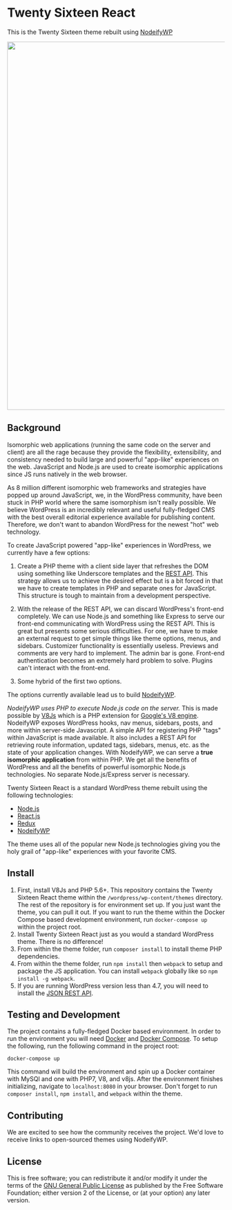 # Twenty Sixteen React

This is the Twenty Sixteen theme rebuilt using [NodeifyWP](https://github.com/10up/nodeifywp/)

<p align="center">
<a href="http://10up.com/contact/"><img src="https://10updotcom-wpengine.s3.amazonaws.com/uploads/2016/10/10up-Github-Banner.png" width="850"></a>
</p>

## Background

Isomorphic web applications (running the same code on the server and client) are all the rage because they provide the flexibility, extensibility, and consistency needed to build large and powerful "app-like" experiences on the web. JavaScript and Node.js are used to create isomorphic applications since JS runs natively in the web browser.

As 8 million different isomorphic web frameworks and strategies have popped up around JavaScript, we, in the WordPress community, have been stuck in PHP world where the same isomorphism isn't really possible. We believe WordPress is an incredibly relevant and useful fully-fledged CMS with the best overall editorial experience available for publishing content. Therefore, we don't want to abandon WordPress for the newest "hot" web technology.

To create JavaScript powered "app-like" experiences in WordPress, we currently have a few options:

1. Create a PHP theme with a client side layer that refreshes the DOM using something like Underscore templates and the [REST API](http://v2.wp-api.org/). This strategy allows us to achieve the desired effect but is a bit forced in that we have to create templates in PHP and separate ones for JavaScript. This structure is tough to maintain from a development perspective.

2. With the release of the REST API, we can discard WordPress's front-end completely. We can use Node.js and something like Express to serve our front-end communicating with WordPress using the REST API. This is great but presents some serious difficulties. For one, we have to make an external request to get simple things like theme options, menus, and sidebars. Customizer functionality is essentially useless. Previews and comments are very hard to implement. The admin bar is gone. Front-end authentication becomes an extremely hard problem to solve. Plugins can't interact with the front-end.

3. Some hybrid of the first two options.

The options currently available lead us to build [NodeifyWP](https://github.com/10up/nodeifywp/).

*NodeifyWP uses PHP to execute Node.js code on the server.* This is made possible by [V8Js](https://github.com/phpv8/v8js) which is a PHP extension for [Google's V8 engine](https://developers.google.com/v8/). NodeifyWP exposes WordPress hooks, nav menus, sidebars, posts, and more within server-side Javascript. A simple API for registering PHP "tags" within JavaScript is made available. It also includes a REST API for retrieving route information, updated tags, sidebars, menus, etc. as the state of your application changes. With NodeifyWP, we can serve a __true isomorphic application__ from within PHP. We get all the benefits of WordPress and all the benefits of powerful isomorphic Node.js technologies. No separate Node.js/Express server is necessary.

Twenty Sixteen React is a standard WordPress theme rebuilt using the following technologies:
* [Node.js](https://nodejs.org/)
* [React.js](https://facebook.github.io/react/)
* [Redux](http://redux.js.org/docs/introduction/)
* [NodeifyWP](https://github.com/10up/nodeifywp/)

The theme uses all of the popular new Node.js technologies giving you the holy grail of "app-like" experiences with your favorite CMS.

## Install

1. First, install V8Js and PHP 5.6+. This repository contains the Twenty Sixteen React theme within the `/wordpress/wp-content/themes` directory. The rest of the repository is for environment set up. If you just want the theme, you can pull it out. If you want to run the theme within the Docker Compose based development environment, run `docker-compose up` within the project root.
2. Install Twenty Sixteen React just as you would a standard WordPress theme. There is no difference!
3. From within the theme folder, run `composer install` to install theme PHP dependencies.
4. From within the theme folder, run `npm install` then `webpack` to setup and package the JS application. You can install `webpack` globally like so `npm install -g webpack`.
5. If you are running WordPress version less than 4.7, you will need to install the [JSON REST API](https://wordpress.org/plugins/rest-api/).

## Testing and Development

The project contains a fully-fledged Docker based environment. In order to run the environment you will need [Docker](https://www.docker.com/) and [Docker Compose](https://docs.docker.com/compose/). To setup the following, run the following command in the project root:

`docker-compose up`

This command will build the environment and spin up a Docker container with MySQl and one with PHP7, V8, and v8js. After the environment finishes initializing, navigate to `localhost:8080` in your browser. Don't forget to run `composer install`, `npm install`, and `webpack` within the theme.

## Contributing

We are excited to see how the community receives the project. We'd love to receive links to open-sourced themes using NodeifyWP.

## License

This is free software; you can redistribute it and/or modify it under the terms of the [GNU General Public License](http://www.gnu.org/licenses/gpl-2.0.html) as published by the Free Software Foundation; either version 2 of the License, or (at your option) any later version.
